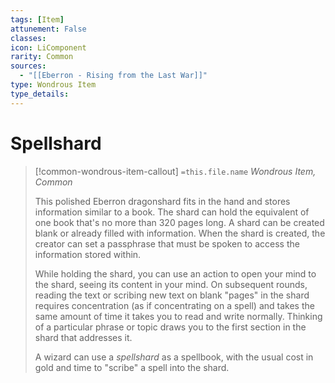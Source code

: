 ```yaml
---
tags: [Item]
attunement: False
classes: 
icon: LiComponent
rarity: Common
sources:
  - "[[Eberron - Rising from the Last War]]"
type: Wondrous Item
type_details: 
---
```

# Spellshard
>[!common-wondrous-item-callout] `=this.file.name`
>*Wondrous Item, Common*
>
>This polished Eberron dragonshard fits in the hand and stores information similar to a book. The shard can hold the equivalent of one book that's no more than 320 pages long. A shard can be created blank or already filled with information. When the shard is created, the creator can set a passphrase that must be spoken to access the information stored within.
>
>While holding the shard, you can use an action to open your mind to the shard, seeing its content in your mind. On subsequent rounds, reading the text or scribing new text on blank "pages" in the shard requires concentration (as if concentrating on a spell) and takes the same amount of time it takes you to read and write normally. Thinking of a particular phrase or topic draws you to the first section in the shard that addresses it.
>
>A wizard can use a *spellshard* as a spellbook, with the usual cost in gold and time to "scribe" a spell into the shard.
>
>

